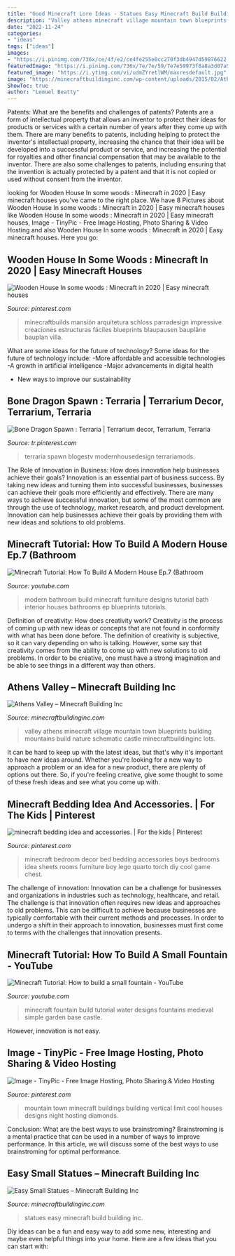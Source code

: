 ```yaml
---
title: "Good Minecraft Lore Ideas - Statues Easy Minecraft Build Building Inc"
description: "Valley athens minecraft village mountain town blueprints building mountains build nature schematic castle minecraftbuildinginc lots"
date: "2022-11-24"
categories:
- "ideas"
tags: ["ideas"]
images:
- "https://i.pinimg.com/736x/ce/4f/e2/ce4fe255e0cc270f3db4947d59876622.jpg"
featuredImage: "https://i.pinimg.com/736x/7e/7e/59/7e7e59973f8a8a3d07a9132d2bbda0a9--minecraft-plans-minecraft-buildings.jpg"
featured_image: "https://i.ytimg.com/vi/udmZYretlWM/maxresdefault.jpg"
image: "https://minecraftbuildinginc.com/wp-content/uploads/2015/02/Athens-Valley-village-mountain-town-minecraft-building-ideas-blueprints-5.jpg"
ShowToc: true
author: "Lemuel Beatty"
---
```



Patents: What are the benefits and challenges of patents?
Patents are a form of intellectual property that allows an inventor to protect their ideas for products or services with a certain number of years after they come up with them. There are many benefits to patents, including helping to protect the inventor's intellectual property, increasing the chance that their idea will be developed into a successful product or service, and increasing the potential for royalties and other financial compensation that may be available to the inventor. There are also some challenges to patents, including ensuring that the invention is actually protected by a patent and that it is not copied or used without consent from the inventor.

	

		
looking for Wooden House In some woods : Minecraft in 2020 | Easy minecraft houses you've came to the right place. We have 8 Pictures about Wooden House In some woods : Minecraft in 2020 | Easy minecraft houses like Wooden House In some woods : Minecraft in 2020 | Easy minecraft houses, Image - TinyPic - Free Image Hosting, Photo Sharing &amp; Video Hosting and also Wooden House In some woods : Minecraft in 2020 | Easy minecraft houses. Here you go:
		
    
## Wooden House In Some Woods : Minecraft In 2020 | Easy Minecraft Houses

<img loading=lazy src="https://i.pinimg.com/736x/cf/ff/e9/cfffe94fda8d6dfd206c53813342876b.jpg" onerror="this.onerror=null;this.src='https://tse2.mm.bing.net/th?id=OIP.31LNHTrYmHHryMwoUReJWgHaD3&amp;pid=15.1';" alt="Wooden House In some woods : Minecraft in 2020 | Easy minecraft houses">

_Source: pinterest.com_

>minecraftbuilds mansión arquitetura schloss parradesign impressive creaciones estructuras fáciles blueprints blaupausen baupläne bauplan villa. 

	

What are some ideas for the future of technology?
Some ideas for the future of technology include: 
-More affordable and accessible technologies 
-A growth in artificial intelligence 
-Major advancements in digital health 
- New ways to improve our sustainability

    
## Bone Dragon Spawn : Terraria | Terrarium Decor, Terrarium, Terraria

<img loading=lazy src="https://i.pinimg.com/736x/ce/4f/e2/ce4fe255e0cc270f3db4947d59876622.jpg" onerror="this.onerror=null;this.src='https://tse4.mm.bing.net/th?id=OIP.v9I8Qks21RToFLcY-HHf8wHaE6&amp;pid=15.1';" alt="Bone Dragon Spawn : Terraria | Terrarium decor, Terrarium, Terraria">

_Source: tr.pinterest.com_

>terraria spawn blogestv modernhousedesign terrariamods. 

	

The Role of Innovation in Business: How does innovation help businesses achieve their goals?
Innovation is an essential part of business success. By taking new ideas and turning them into successful businesses, businesses can achieve their goals more efficiently and effectively. There are many ways to achieve successful innovation, but some of the most common are through the use of technology, market research, and product development. Innovation can help businesses achieve their goals by providing them with new ideas and solutions to old problems.

    
## Minecraft Tutorial: How To Build A Modern House Ep.7 (Bathroom

<img loading=lazy src="https://i.ytimg.com/vi/udmZYretlWM/maxresdefault.jpg" onerror="this.onerror=null;this.src='https://tse2.mm.bing.net/th?id=OIP.pnOzeFTTfDtLEt0Hycd8KAHaEK&amp;pid=15.1';" alt="Minecraft Tutorial: How To Build A Modern House Ep.7 (Bathroom">

_Source: youtube.com_

>modern bathroom build minecraft furniture designs tutorial bath interior houses bathrooms ep blueprints tutorials. 

	

Definition of creativity: How does creativity work?
Creativity is the process of coming up with new ideas or concepts that are not found in conformity with what has been done before. The definition of creativity is subjective, so it can vary depending on who is talking. However, some say that creativity comes from the ability to come up with new solutions to old problems. In order to be creative, one must have a strong imagination and be able to see things in a different way than others.

    
## Athens Valley – Minecraft Building Inc

<img loading=lazy src="https://minecraftbuildinginc.com/wp-content/uploads/2015/02/Athens-Valley-village-mountain-town-minecraft-building-ideas-blueprints-5.jpg" onerror="this.onerror=null;this.src='https://tse4.mm.bing.net/th?id=OIP.oywT1GeggJhWiM9E2KS-uQHaD0&amp;pid=15.1';" alt="Athens Valley – Minecraft Building Inc">

_Source: minecraftbuildinginc.com_

>valley athens minecraft village mountain town blueprints building mountains build nature schematic castle minecraftbuildinginc lots. 

	

It can be hard to keep up with the latest ideas, but that's why it's important to have new ideas around. Whether you're looking for a new way to approach a problem or an idea for a new product, there are plenty of options out there. So, if you're feeling creative, give some thought to some of these fresh ideas and see what you come up with.

    
## Minecraft Bedding Idea And Accessories. | For The Kids | Pinterest

<img loading=lazy src="https://s-media-cache-ak0.pinimg.com/736x/54/3a/fb/543afb839fc8dced7ad8bd7bca5fd75d.jpg" onerror="this.onerror=null;this.src='https://tse1.mm.bing.net/th?id=OIP.t5oRurrsMHhOjn76H5twLAHaJ3&amp;pid=15.1';" alt="minecraft bedding idea and accessories. | For the kids | Pinterest">

_Source: pinterest.com_

>minecraft bedroom decor bed bedding accessories boys bedrooms idea sheets rooms furniture boy lego quarto torch diy cool game chest. 

	

The challenge of innovation:
Innovation can be a challenge for businesses and organizations in industries such as technology, healthcare, and retail. The challenge is that innovation often requires new ideas and approaches to old problems. This can be difficult to achieve because businesses are typically comfortable with their current methods and processes. In order to undergo a shift in their approach to innovation, businesses must first come to terms with the challenges that innovation presents.

    
## Minecraft Tutorial: How To Build A Small Fountain - YouTube

<img loading=lazy src="http://i.ytimg.com/vi/ArrgzItKGVs/maxresdefault.jpg" onerror="this.onerror=null;this.src='https://tse4.mm.bing.net/th?id=OIP.oRe3RnA4Tpe8VRG1qTOClAHaEK&amp;pid=15.1';" alt="Minecraft Tutorial: How to build a small fountain - YouTube">

_Source: youtube.com_

>minecraft fountain build tutorial water designs fountains medieval simple garden base castle. 

	

However, innovation is not easy.

    
## Image - TinyPic - Free Image Hosting, Photo Sharing &amp; Video Hosting

<img loading=lazy src="https://i.pinimg.com/736x/7e/7e/59/7e7e59973f8a8a3d07a9132d2bbda0a9--minecraft-plans-minecraft-buildings.jpg" onerror="this.onerror=null;this.src='https://tse4.mm.bing.net/th?id=OIP.4llsJjG8Ym772DPNFxpCxgHaD0&amp;pid=15.1';" alt="Image - TinyPic - Free Image Hosting, Photo Sharing &amp; Video Hosting">

_Source: pinterest.com_

>mountain town minecraft buildings building vertical limit cool houses designs night hosting diamonds. 

	

Conclusion: What are the best ways to use brainstroming?
Brainstroming is a mental practice that can be used in a number of ways to improve performance. In this article, we will discuss some of the best ways to use brainstroming for optimal performance.

    
## Easy Small Statues – Minecraft Building Inc

<img loading=lazy src="http://minecraftbuildinginc.com/wp-content/uploads/2016/05/15-Minecraft-small-statues-for-worlds-easy-to-build.jpg" onerror="this.onerror=null;this.src='https://tse1.mm.bing.net/th?id=OIP.xwZtEu8q2KfxKpJijLB0IgHaD7&amp;pid=15.1';" alt="Easy Small Statues – Minecraft Building Inc">

_Source: minecraftbuildinginc.com_

>statues easy minecraft build building inc. 

	

Diy ideas can be a fun and easy way to add some new, interesting and maybe even helpful things into your home. Here are a few ideas that you can start with: 

